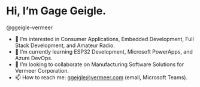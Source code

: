 # Hi, I’m Gage Geigle.  
@ggeigle-vermeer
- 👀 I’m interested in Consumer Applications, Embedded Development, Full Stack Development, and Amateur Radio.
- 🌱 I’m currently learning ESP32 Development, Microsoft PowerApps, and Azure DevOps.
- 💞️ I’m looking to collaborate on Manufacturing Software Solutions for Vermeer Corporation.
- 📫 How to reach me: ggeigle@vermeer.com (email, Microsoft Teams).

<!---
ggeigle-vermeer/ggeigle-vermeer is a ✨ special ✨ repository because its `README.md` (this file) appears on your GitHub profile.
You can click the Preview link to take a look at your changes.
--->
